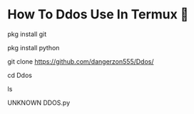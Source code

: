 # How To Ddos Use In Termux 🔽

pkg install git

pkg install python

git clone https://github.com/dangerzon555/Ddos/

cd Ddos

ls

UNKNOWN DDOS.py
